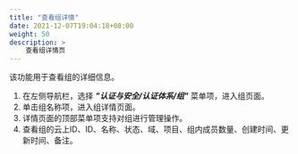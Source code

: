```yaml
---
title: "查看组详情"
date: 2021-12-07T19:04:18+08:00
weight: 50
description: >
    查看组详情页
---
```


该功能用于查看组的详细信息。

1. 在左侧导航栏，选择 **_"认证与安全/认证体系/组"_** 菜单项，进入组页面。
2. 单击组名称项，进入组详情页面。
2. 详情页面的顶部菜单项支持对组进行管理操作。
3. 查看组的云上ID、ID、名称、状态、域、项目、组内成员数量、创建时间、更新时间、备注。